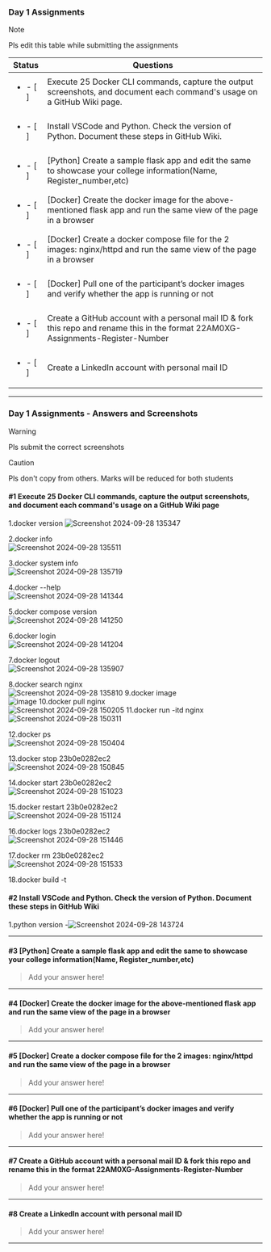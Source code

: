 ### Day 1 Assignments

> [!NOTE]
> Pls edit this table while submitting the assignments

| Status         | Questions     | 
|----------------|---------------|
| <ul><li>- [ ] </li></ul> | Execute 25 Docker CLI commands, capture the output screenshots, and document each command's usage on a GitHub Wiki page. |
| <ul><li>- [ ] </li></ul> | Install VSCode and Python. Check the version of Python. Document these steps in GitHub Wiki. |
| <ul><li>- [ ] </li></ul> | [Python] Create a sample flask app and edit the same to showcase your college information(Name, Register_number,etc) |
| <ul><li>- [ ] </li></ul> | [Docker] Create the docker image for the above-mentioned flask app and run the same view of the page in a browser |
| <ul><li>- [ ] </li></ul> | [Docker] Create a docker compose file for the 2 images: nginx/httpd and run the same view of the page in a browser |
| <ul><li>- [ ] </li></ul> | [Docker] Pull one of the participant’s docker images and verify whether the app is running or not  |
| <ul><li>- [ ] </li></ul> | Create a GitHub account with a personal mail ID & fork this repo and rename this in the format 22AM0XG-Assignments-Register-Number  |
| <ul><li>- [ ] </li></ul> | Create a LinkedIn account with personal mail ID  |

***

### Day 1 Assignments - Answers and Screenshots

> [!WARNING]
> Pls submit the correct screenshots

> [!CAUTION]
> Pls don't copy from others. Marks will be reduced for both students

#### #1 Execute 25 Docker CLI commands, capture the output screenshots, and document each command's usage on a GitHub Wiki page
1.docker version ![Screenshot 2024-09-28 135347](https://github.com/user-attachments/assets/7310765a-bb92-499e-a4e5-feafd054f17e)

2.docker info <br> ![Screenshot 2024-09-28 135511](https://github.com/user-attachments/assets/3e129a58-5505-49d9-98c9-e8aea2575e3f)

3.docker system info <br>  ![Screenshot 2024-09-28 135719](https://github.com/user-attachments/assets/bdf26b23-24d1-4f57-b526-c64a4520295b)

4.docker --help <br> ![Screenshot 2024-09-28 141344](https://github.com/user-attachments/assets/0d52163d-4417-43d5-b7fa-62a40a76be31)

5.docker compose version <br> ![Screenshot 2024-09-28 141250](https://github.com/user-attachments/assets/ce4d08cf-771b-4698-9355-d73aa629786b)

6.docker login <br> ![Screenshot 2024-09-28 141204](https://github.com/user-attachments/assets/d500ea49-c9c0-4597-a3d7-4664d3741077)

7.docker logout <br>  ![Screenshot 2024-09-28 135907](https://github.com/user-attachments/assets/3407b02c-b3eb-4c1e-84a7-075a68dd401d)

8.docker search nginx <br> ![Screenshot 2024-09-28 135810](https://github.com/user-attachments/assets/43da7afc-e26e-455a-9a8a-edeaa666cef0)
9.docker image <br> ![image](https://github.com/user-attachments/assets/3c864ad6-0bdb-47fd-858a-677467e07c6e)
10.docker pull nginx <br> ![Screenshot 2024-09-28 150205](https://github.com/user-attachments/assets/7c7f9e72-6a95-43c6-bdd7-1ed970a5e832)
11.docker run -itd nginx <br> ![Screenshot 2024-09-28 150311](https://github.com/user-attachments/assets/d4c97a2f-85eb-4cf0-b4ff-da281131615b)

12.docker ps <br> ![Screenshot 2024-09-28 150404](https://github.com/user-attachments/assets/7872a407-d019-4b30-9775-bc776711550c)

13.docker stop 23b0e0282ec2 <br>![Screenshot 2024-09-28 150845](https://github.com/user-attachments/assets/8572f5b0-7c38-4548-88de-a3c8d1333bc2)

14.docker start 23b0e0282ec2 <br> ![Screenshot 2024-09-28 151023](https://github.com/user-attachments/assets/c1a345fd-421c-4cee-b578-07f4b00e1b92)

15.docker restart 23b0e0282ec2 <br> ![Screenshot 2024-09-28 151124](https://github.com/user-attachments/assets/b1c211c3-5b2e-4d66-b861-3257cfe57751)

16.docker logs 23b0e0282ec2 <br> ![Screenshot 2024-09-28 151446](https://github.com/user-attachments/assets/29e4c7ce-e3cc-4cfd-8783-47868935e2dd)

17.docker rm 23b0e0282ec2 <br> ![Screenshot 2024-09-28 151533](https://github.com/user-attachments/assets/88cdbde8-165a-49bb-81d6-a1e5f9ab3394)
   
18.docker build -t





#### #2 Install VSCode and Python. Check the version of Python. Document these steps in GitHub Wiki
1.python version -![Screenshot 2024-09-28 143724](https://github.com/user-attachments/assets/ea633fd8-467d-460a-b043-eeaa0338b35d)


***

#### #3 [Python] Create a sample flask app and edit the same to showcase your college information(Name, Register_number,etc)
> Add your answer here!

***

#### #4 [Docker] Create the docker image for the above-mentioned flask app and run the same view of the page in a browser
> Add your answer here!

***

#### #5 [Docker] Create a docker compose file for the 2 images: nginx/httpd and run the same view of the page in a browser
> Add your answer here!

***

#### #6 [Docker] Pull one of the participant’s docker images and verify whether the app is running or not
> Add your answer here!

***

#### #7 Create a GitHub account with a personal mail ID & fork this repo and rename this in the format 22AM0XG-Assignments-Register-Number
> Add your answer here!

***

#### #8 Create a LinkedIn account with personal mail ID
> Add your answer here!

***
